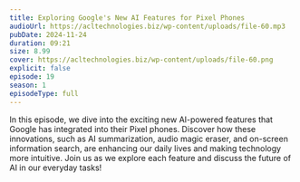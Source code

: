 ```yaml
---
title: Exploring Google's New AI Features for Pixel Phones 
audioUrl: https://acltechnologies.biz/wp-content/uploads/file-60.mp3
pubDate: 2024-11-24
duration: 09:21
size: 8.99
cover: https://acltechnologies.biz/wp-content/uploads/file-60.png
explicit: false
episode: 19
season: 1
episodeType: full
---
```

In this episode, we dive into the exciting new AI-powered features that Google has integrated into their Pixel phones. Discover how these innovations, such as AI summarization, audio magic eraser, and on-screen information search, are enhancing our daily lives and making technology more intuitive. Join us as we explore each feature and discuss the future of AI in our everyday tasks!